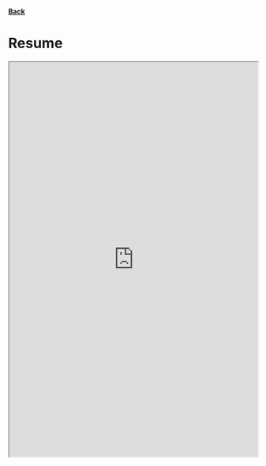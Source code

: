 [**Back**](/)

Resume
===

<iframe src="https://docs.google.com/document/d/e/2PACX-1vSpaFhYxd2LtvCPznEFy1TNIdKYsAifWQoY-yy25yM8Xur8SNCKveU0_e7jtSXBW01s35e2qFetvjSB/pub?embedded=true" style="width:100%; height:800px;"></iframe>
